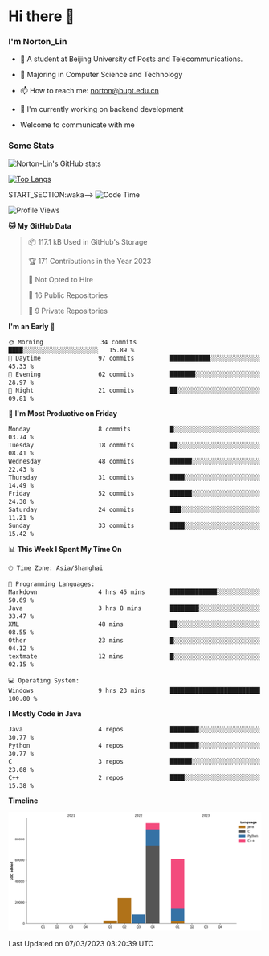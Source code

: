 
# Hi there 👋

### I'm Norton_Lin
- 🏫 A student at Beijing University of Posts and Telecommunications.
- 🌱 Majoring in Computer Science and Technology
- 📫 How to reach me: norton@bupt.edu.cn
- 🌱 I'm currently working on backend development

- Welcome to communicate with me

### Some Stats
![Norton-Lin's GitHub stats](https://github-readme-stats.vercel.app/api?username=Norton-Lin&count_private=true&show_icons=true&theme=radical)

[![Top Langs](https://github-readme-stats.vercel.app/api/top-langs/?username=Norton-Lin&langs_count=8&layout=compact)](https://github.com/Norton-Lin/github-readme-stats)

START_SECTION:waka-->
![Code Time](http://img.shields.io/badge/Code%20Time-19%20hrs%2017%20mins-blue)

![Profile Views](http://img.shields.io/badge/Profile%20Views-25-blue)

**🐱 My GitHub Data** 

> 📦 117.1 kB Used in GitHub's Storage 
 > 
> 🏆 171 Contributions in the Year 2023
 > 
> 🚫 Not Opted to Hire
 > 
> 📜 16 Public Repositories 
 > 
> 🔑 9 Private Repositories 
 > 
**I'm an Early 🐤** 

```text
🌞 Morning                34 commits          ████░░░░░░░░░░░░░░░░░░░░░   15.89 % 
🌆 Daytime                97 commits          ███████████░░░░░░░░░░░░░░   45.33 % 
🌃 Evening                62 commits          ███████░░░░░░░░░░░░░░░░░░   28.97 % 
🌙 Night                  21 commits          ██░░░░░░░░░░░░░░░░░░░░░░░   09.81 % 
```
📅 **I'm Most Productive on Friday** 

```text
Monday                   8 commits           █░░░░░░░░░░░░░░░░░░░░░░░░   03.74 % 
Tuesday                  18 commits          ██░░░░░░░░░░░░░░░░░░░░░░░   08.41 % 
Wednesday                48 commits          ██████░░░░░░░░░░░░░░░░░░░   22.43 % 
Thursday                 31 commits          ████░░░░░░░░░░░░░░░░░░░░░   14.49 % 
Friday                   52 commits          ██████░░░░░░░░░░░░░░░░░░░   24.30 % 
Saturday                 24 commits          ███░░░░░░░░░░░░░░░░░░░░░░   11.21 % 
Sunday                   33 commits          ████░░░░░░░░░░░░░░░░░░░░░   15.42 % 
```


📊 **This Week I Spent My Time On** 

```text
🕑︎ Time Zone: Asia/Shanghai

💬 Programming Languages: 
Markdown                 4 hrs 45 mins       █████████████░░░░░░░░░░░░   50.69 % 
Java                     3 hrs 8 mins        ████████░░░░░░░░░░░░░░░░░   33.47 % 
XML                      48 mins             ██░░░░░░░░░░░░░░░░░░░░░░░   08.55 % 
Other                    23 mins             █░░░░░░░░░░░░░░░░░░░░░░░░   04.12 % 
textmate                 12 mins             █░░░░░░░░░░░░░░░░░░░░░░░░   02.15 % 

💻 Operating System: 
Windows                  9 hrs 23 mins       █████████████████████████   100.00 % 
```
<!--
🔥 Editors: 
VS Code                  5 hrs 36 mins       ███████████████░░░░░░░░░░   59.72 % 
Eclipse                  2 hrs 43 mins       ███████░░░░░░░░░░░░░░░░░░   28.91 % 
IntelliJ                 1 hr 4 mins         ███░░░░░░░░░░░░░░░░░░░░░░   11.36 % 

🐱‍💻 Projects: 
Unknown Project          4 hrs 22 mins       ████████████░░░░░░░░░░░░░   46.50 % 
LeetCode                 1 hr 34 mins        ████░░░░░░░░░░░░░░░░░░░░░   16.81 % 
lq_java                  1 hr 8 mins         ███░░░░░░░░░░░░░░░░░░░░░░   12.11 % 
BigData                  54 mins             ██░░░░░░░░░░░░░░░░░░░░░░░   09.73 % 
大数据技术基础                  37 mins             ██░░░░░░░░░░░░░░░░░░░░░░░   06.61 % 
-->
**I Mostly Code in Java** 

```text
Java                     4 repos             ████████░░░░░░░░░░░░░░░░░   30.77 % 
Python                   4 repos             ████████░░░░░░░░░░░░░░░░░   30.77 % 
C                        3 repos             ██████░░░░░░░░░░░░░░░░░░░   23.08 % 
C++                      2 repos             ████░░░░░░░░░░░░░░░░░░░░░   15.38 % 
```



**Timeline**

![Lines of Code chart](https://raw.githubusercontent.com/Norton-Lin/Norton-Lin/main/assets/bar_graph.png)


 Last Updated on 07/03/2023 03:20:39 UTC
<!--END_SECTION:waka-->
